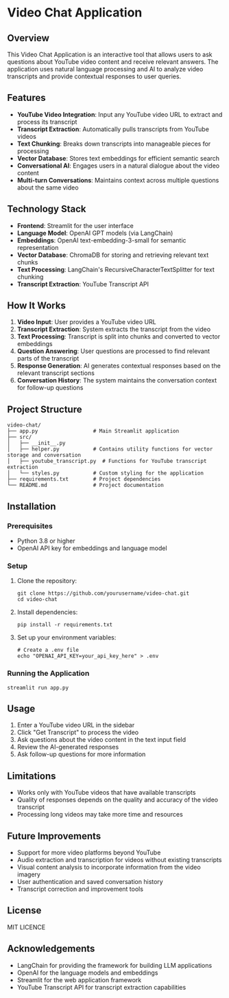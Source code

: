 # Video Chat Application

## Overview
This Video Chat Application is an interactive tool that allows users to ask questions about YouTube video content and receive relevant answers. The application uses natural language processing and AI to analyze video transcripts and provide contextual responses to user queries.

## Features
- **YouTube Video Integration**: Input any YouTube video URL to extract and process its transcript
- **Transcript Extraction**: Automatically pulls transcripts from YouTube videos
- **Text Chunking**: Breaks down transcripts into manageable pieces for processing
- **Vector Database**: Stores text embeddings for efficient semantic search
- **Conversational AI**: Engages users in a natural dialogue about the video content
- **Multi-turn Conversations**: Maintains context across multiple questions about the same video

## Technology Stack
- **Frontend**: Streamlit for the user interface
- **Language Model**: OpenAI GPT models (via LangChain)
- **Embeddings**: OpenAI text-embedding-3-small for semantic representation
- **Vector Database**: ChromaDB for storing and retrieving relevant text chunks
- **Text Processing**: LangChain's RecursiveCharacterTextSplitter for text chunking
- **Transcript Extraction**: YouTube Transcript API

## How It Works
1. **Video Input**: User provides a YouTube video URL
2. **Transcript Extraction**: System extracts the transcript from the video
3. **Text Processing**: Transcript is split into chunks and converted to vector embeddings
4. **Question Answering**: User questions are processed to find relevant parts of the transcript
5. **Response Generation**: AI generates contextual responses based on the relevant transcript sections
6. **Conversation History**: The system maintains the conversation context for follow-up questions

## Project Structure
```
video-chat/
├── app.py                  # Main Streamlit application
├── src/
│   ├── __init__.py
│   ├── helper.py           # Contains utility functions for vector storage and conversation
│   ├── youtube_transcript.py  # Functions for YouTube transcript extraction
│   └── styles.py           # Custom styling for the application
├── requirements.txt        # Project dependencies
└── README.md               # Project documentation
```

## Installation

### Prerequisites
- Python 3.8 or higher
- OpenAI API key for embeddings and language model

### Setup
1. Clone the repository:
   ```
   git clone https://github.com/yourusername/video-chat.git
   cd video-chat
   ```

2. Install dependencies:
   ```
   pip install -r requirements.txt
   ```

3. Set up your environment variables:
   ```
   # Create a .env file
   echo "OPENAI_API_KEY=your_api_key_here" > .env
   ```

### Running the Application
```
streamlit run app.py
```

## Usage
1. Enter a YouTube video URL in the sidebar
2. Click "Get Transcript" to process the video
3. Ask questions about the video content in the text input field
4. Review the AI-generated responses
5. Ask follow-up questions for more information

## Limitations
- Works only with YouTube videos that have available transcripts
- Quality of responses depends on the quality and accuracy of the video transcript
- Processing long videos may take more time and resources

## Future Improvements
- Support for more video platforms beyond YouTube
- Audio extraction and transcription for videos without existing transcripts
- Visual content analysis to incorporate information from the video imagery
- User authentication and saved conversation history
- Transcript correction and improvement tools

## License
MIT LICENCE

## Acknowledgements
- LangChain for providing the framework for building LLM applications
- OpenAI for the language models and embeddings
- Streamlit for the web application framework
- YouTube Transcript API for transcript extraction capabilities
